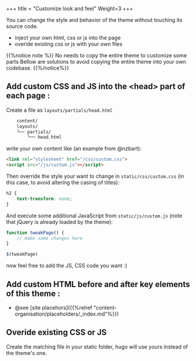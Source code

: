 +++
title = "Customize look and feel"
Weight=3
+++

You can change the style and behavior of the theme without touching its source code.

* inject your own html, css or js into the page
* overide existing css or js with your own files

{{%notice note %}}
No needs to copy the entire theme to customize some parts 
Bellow are solutions to avoid copying the entire theme into your own codebase.
{{%/notice%}}

## Add custom CSS and JS into the \<head\> part of each page :

Create a file as `layouts/partials/head.html` 

```bash
	content/
	layouts/
	└── partials/
		└──	head.html
```

write your own content like (an example from @nzbart):
```html
<link rel="stylesheet" href="/css/custom.css">
<script src="/js/custom.js"></script>
```

Then override the style your want to change in `static/css/custom.css` (in this case, to avoid altering the casing of titles):
```css
h2 {
    text-transform: none;
}
```

And execute some additional JavaScript from `static/js/custom.js` (note that jQuery is already loaded by the theme):
```javascript
function tweakPage() {
    // make some changes here
}

$(tweakPage)
```

now feel free to add the JS, CSS code you want :)

## Add custom HTML before and after key elements of this theme :

* @see [site placehors]({{%relref "content-organisation/placeholders/_index.md"%}})

## Overide existing CSS or JS

Create the matching file in your static folder, hugo will use yours instead of the theme's one.

